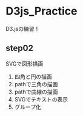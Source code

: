 # D3js_Practice
D3.jsの練習！

## step02
SVGで図形描画

1. 四角と円の描画
2. pathで三角の描画
3. pathで曲線の描画
4. SVGでテキストの表示
5. グループ化
